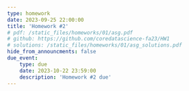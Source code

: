 ```yaml
---
type: homework
date: 2023-09-25 22:00:00
title: 'Homework #2'
# pdf: /static_files/homeworks/01/asg.pdf
# github: https://github.com/coredatascience-fa23/HW1
# solutions: /static_files/homeworks/01/asg_solutions.pdf
hide_from_announcments: false
due_event: 
    type: due
    date: 2023-10-22 23:59:00
    description: 'Homework #2 due'
---
```

